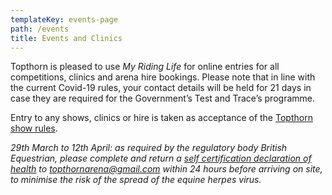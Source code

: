 ```yaml
---
templateKey: events-page
path: /events
title: Events and Clinics
---
```

Topthorn is pleased to use *My Riding Life* for online entries for all competitions, clinics and arena hire bookings.  Please note that in line with the current Covid-19 rules, your contact details will be held for 21 days in case they are required for the Government’s Test and Trace’s programme.

Entry to any shows, clinics or hire is taken as acceptance of the [Topthorn show rules](/show-rules.pdf).

*29th March to 12th April: as required by the regulatory body British Equestrian, please complete and return a [self certification declaration of health](www.topthornarena.co.uk/EHVForm.pdf) to topthornarena@gmail.com within 24 hours before arriving on site, to minimise the risk of the spread of the equine herpes virus.*